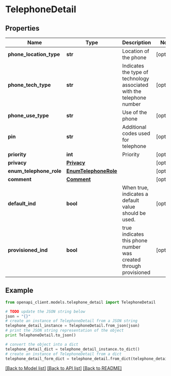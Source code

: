 # TelephoneDetail


## Properties
Name | Type | Description | Notes
------------ | ------------- | ------------- | -------------
**phone_location_type** | **str** | Location of the phone | [optional] 
**phone_tech_type** | **str** | Indicates the type of technology associated with the telephone number | [optional] 
**phone_use_type** | **str** | Use of the phone | [optional] 
**pin** | **str** | Additional codes used for telephone | [optional] 
**priority** | **int** | Priority | [optional] 
**privacy** | [**Privacy**](Privacy.md) |  | [optional] 
**enum_telephone_role** | [**EnumTelephoneRole**](EnumTelephoneRole.md) |  | [optional] 
**comment** | [**Comment**](Comment.md) |  | [optional] 
**default_ind** | **bool** | When true, indicates a default value should be used. | [optional] 
**provisioned_ind** | **bool** | true indicates this phone number was created through provisioned | [optional] 

## Example

```python
from openapi_client.models.telephone_detail import TelephoneDetail

# TODO update the JSON string below
json = "{}"
# create an instance of TelephoneDetail from a JSON string
telephone_detail_instance = TelephoneDetail.from_json(json)
# print the JSON string representation of the object
print TelephoneDetail.to_json()

# convert the object into a dict
telephone_detail_dict = telephone_detail_instance.to_dict()
# create an instance of TelephoneDetail from a dict
telephone_detail_form_dict = telephone_detail.from_dict(telephone_detail_dict)
```
[[Back to Model list]](../README.md#documentation-for-models) [[Back to API list]](../README.md#documentation-for-api-endpoints) [[Back to README]](../README.md)



